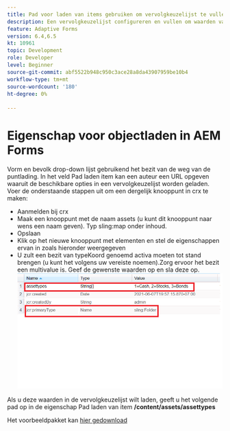 ```yaml
---
title: Pad voor laden van items gebruiken om vervolgkeuzelijst te vullen
description: Een vervolgkeuzelijst configureren en vullen om waarden van een crx-knooppunt te lezen
feature: Adaptive Forms
version: 6.4,6.5
kt: 10961
topic: Development
role: Developer
level: Beginner
source-git-commit: abf5522b948c950c3ace28a8da43907959be10b4
workflow-type: tm+mt
source-wordcount: '180'
ht-degree: 0%

---
```


# Eigenschap voor objectladen in AEM Forms

Vorm en bevolk drop-down lijst gebruikend het bezit van de weg van de puntlading.
In het veld Pad laden item kan een auteur een URL opgeven waaruit de beschikbare opties in een vervolgkeuzelijst worden geladen.
Voer de onderstaande stappen uit om een dergelijk knooppunt in crx te maken:
* Aanmelden bij crx
* Maak een knooppunt met de naam assets (u kunt dit knooppunt naar wens een naam geven). Typ sling:map onder inhoud.
* Opslaan
* Klik op het nieuwe knooppunt met elementen en stel de eigenschappen ervan in zoals hieronder weergegeven
* U zult een bezit van typeKoord genoemd activa moeten tot stand brengen (u kunt het volgens uw vereiste noemen).Zorg ervoor het bezit een multivalue is. Geef de gewenste waarden op en sla deze op.
   ![item-load-path](assets/item-load-path-crx.png)

Als u deze waarden in de vervolgkeuzelijst wilt laden, geeft u het volgende pad op in de eigenschap Pad laden van item  **/content/assets/assettypes**

Het voorbeeldpakket kan [hier gedownload](assets/item-load-path-package.zip)

